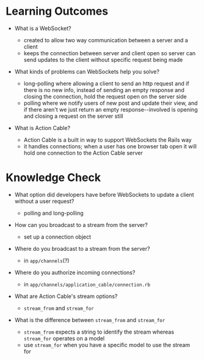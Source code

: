 # Learning Outcomes
- What is a WebSocket?
  - created to allow two way communication between a server and a client
  - keeps the connection between server and client open so server can send updates to the client without specific request being made

- What kinds of problems can WebSockets help you solve?
  - long-polling where allowing a client to send an http request and if there is no new info, instead of sending an empty response and closing the connection, hold the request open on the server side
  - polling where we notify users of new post and update their view, and if there aren't we just return an empty response--involved is opening and closing a request on the server still

- What is Action Cable?
  - Action Cable is a built in way to support WebSockets the Rails way
  - it handles connections; when a user has one browser tab open it will hold one connection to the Action Cable server

# Knowledge Check
- What option did developers have before WebSockets to update a client without a user request?
  - polling and long-polling

- How can you broadcast to a stream from the server?
  - set up a connection object

- Where do you broadcast to a stream from the server?
  - in `app/channels`(?)

- Where do you authorize incoming connections?
  - in `app/channels/application_cable/connection.rb`

- What are Action Cable's stream options?
  - `stream_from` and `stream_for`

- What is the difference between `stream_from` and `stream_for`
  - `stream_from` expects a string to identify the stream whereas `stream_for` operates on a model
  - use `stream_for` when you have a specific model to use the stream for